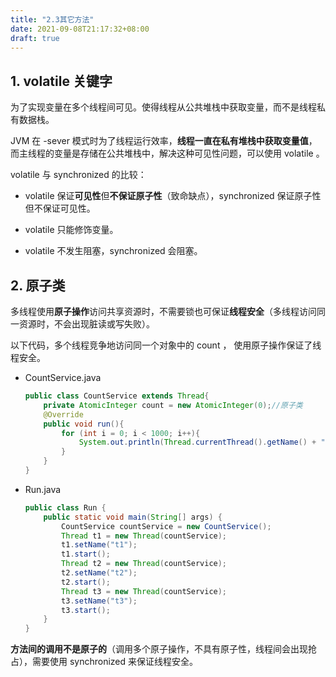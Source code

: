 ```yaml
---
title: "2.3其它方法"
date: 2021-09-08T21:17:32+08:00
draft: true
---
```


## 1. volatile 关键字

为了实现变量在多个线程间可见。使得线程从公共堆栈中获取变量，而不是线程私有数据栈。

JVM 在 -sever 模式时为了线程运行效率，**线程一直在私有堆栈中获取变量值**，而主线程的变量是存储在公共堆栈中，解决这种可见性问题，可以使用 volatile 。

volatile 与 synchronized 的比较：

- volatile 保证**可见性**但**不保证原子性**（致命缺点），synchronized 保证原子性但不保证可见性。

- volatile 只能修饰变量。
- volatile 不发生阻塞，synchronized 会阻塞。

## 2. 原子类

多线程使用**原子操作**访问共享资源时，不需要锁也可保证**线程安全**（多线程访问同一资源时，不会出现脏读或写失败）。

以下代码，多个线程竞争地访问同一个对象中的 count ， 使用原子操作保证了线程安全。  

- CountService.java

  ```java
  public class CountService extends Thread{
      private AtomicInteger count = new AtomicInteger(0);//原子类
      @Override
      public void run(){
          for (int i = 0; i < 1000; i++){
              System.out.println(Thread.currentThread().getName() + ":" +count.incrementAndGet());//incrementAndGet 方法是原子操作
          }
      }
  }
  ```

- Run.java

  ```java
  public class Run {
      public static void main(String[] args) {
          CountService countService = new CountService();
          Thread t1 = new Thread(countService);
          t1.setName("t1");
          t1.start();
          Thread t2 = new Thread(countService);
          t2.setName("t2");
          t2.start();
          Thread t3 = new Thread(countService);
          t3.setName("t3");
          t3.start();
      }
  }
  ```

  

**方法间的调用不是原子的**（调用多个原子操作，不具有原子性，线程间会出现抢占），需要使用 synchronized 来保证线程安全。